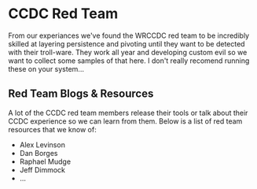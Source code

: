 # CCDC Red Team
From our experiances we've found the WRCCDC red team to be incredibly skilled at layering persistence and pivoting until they want to be detected with their troll-ware. They work all year and developing custom evil so we want to collect some samples of that here. I don't really recomend running these on your system...

## Red Team Blogs & Resources
A lot of the CCDC red team members release their tools or talk about their CCDC experience so we can learn from them. Below is a list of red team resources that we know of:

- Alex Levinson
- Dan Borges
- Raphael Mudge
- Jeff Dimmock
- ...
